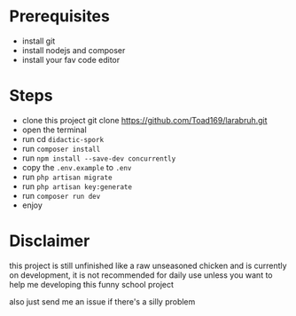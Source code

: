 # Prerequisites

- install git
- install nodejs and composer
- install your fav code editor

# Steps

- clone this project git clone https://github.com/Toad169/larabruh.git
- open the terminal 
- run cd `didactic-spork`
- run `composer install`
- run `npm install --save-dev concurrently`
- copy the `.env.example` to `.env`
- run `php artisan migrate`
- run `php artisan key:generate`
- run `composer run dev`
- enjoy

# Disclaimer

this project is still unfinished like a raw unseasoned chicken and is currently on development, it is not recommended for daily use unless you want to help me developing this funny school project

also just send me an issue if there's a silly problem

